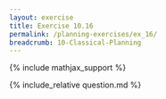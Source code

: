 ```yaml
---
layout: exercise
title: Exercise 10.16
permalink: /planning-exercises/ex_16/
breadcrumb: 10-Classical-Planning
---
```


{% include mathjax_support %}

<div><i class="arrow-up loader" data-chapter="planning-exercises" data-exercise="ex_16" data-rating="0"></i></div>
{% include_relative question.md %}
